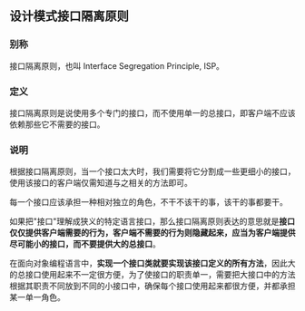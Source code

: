 ## 设计模式接口隔离原则

### 别称

接口隔离原则，也叫 Interface Segregation Principle, ISP。

### 定义

接口隔离原则是说使用多个专门的接口，而不使用单一的总接口，即客户端不应该依赖那些它不需要的接口。

### 说明

根据接口隔离原则，当一个接口太大时，我们需要将它分割成一些更细小的接口，使用该接口的客户端仅需知道与之相关的方法即可。

每一个接口应该承担一种相对独立的角色，不干不该干的事，该干的事都要干。

如果把"接口"理解成狭义的特定语言接口，那么接口隔离原则表达的意思就是**接口仅仅提供客户端需要的行为，客户端不需要的行为则隐藏起来，应当为客户端提供尽可能小的接口，而不要提供大的总接口**。

在面向对象编程语言中，**实现一个接口类就要实现该接口定义的所有方法**，因此大的总接口使用起来不一定很方便，为了使接口的职责单一，需要把大接口中的方法根据其职责不同放到不同的小接口中，确保每个接口使用起来都很方便，并都承担某一单一角色。